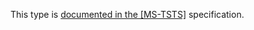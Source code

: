 This type is [documented in the [MS-TSTS]](https://learn.microsoft.com/en-us/openspecs/windows_protocols/ms-tsts/b34d2909-b0cd-407e-934c-a2c7cb96ca26) specification.
